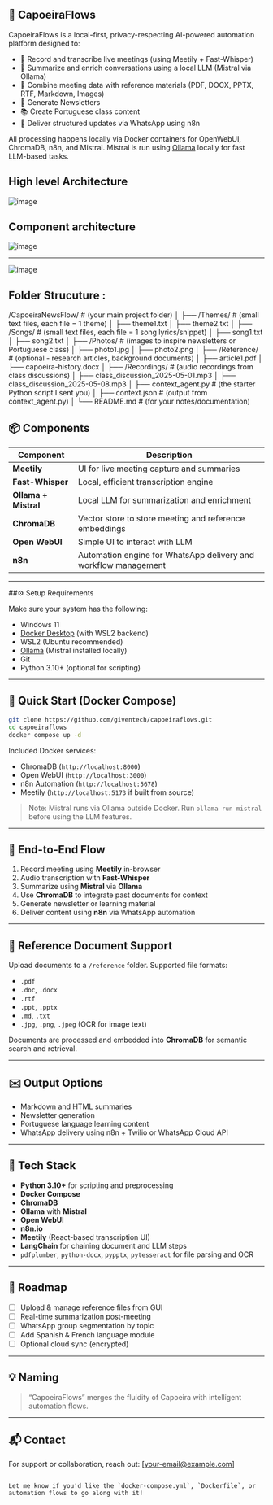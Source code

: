 
## 🧠 CapoeiraFlows

CapoeiraFlows is a local-first, privacy-respecting AI-powered automation platform designed to:

- 🎤 Record and transcribe live meetings (using Meetily + Fast-Whisper)
- 🧠 Summarize and enrich conversations using a local LLM (Mistral via Ollama)
- 📂 Combine meeting data with reference materials (PDF, DOCX, PPTX, RTF, Markdown, Images)
- 📧 Generate Newsletters
- 📚 Create Portuguese class content
- 💬 Deliver structured updates via WhatsApp using n8n

All processing happens locally via Docker containers for OpenWebUI, ChromaDB, n8n, and Mistral. Mistral is run using [Ollama](https://ollama.com/) locally for fast LLM-based tasks.

## High level Architecture

![image](https://github.com/user-attachments/assets/e6b9920c-caa3-48fc-ae67-e787869662ca)



## Component architecture
![image](https://github.com/user-attachments/assets/0f5fc1b4-14a7-4747-ae55-75dc372ffe61)

---


![image](https://github.com/user-attachments/assets/d15d4ff8-89ae-48e1-a6b7-e0c8b63e65cf)



## Folder Strucuture :

/CapoeiraNewsFlow/             # (your main project folder)
│
├── /Themes/                   # (small text files, each file = 1 theme)
│     ├── theme1.txt
│     ├── theme2.txt
│
├── /Songs/                    # (small text files, each file = 1 song lyrics/snippet)
│     ├── song1.txt
│     ├── song2.txt
│
├── /Photos/                   # (images to inspire newsletters or Portuguese class)
│     ├── photo1.jpg
│     ├── photo2.png
│
├── /Reference/                # (optional - research articles, background documents)
│     ├── article1.pdf
│     ├── capoeira-history.docx
│
├── /Recordings/               # (audio recordings from class discussions)
│     ├── class_discussion_2025-05-01.mp3
│     ├── class_discussion_2025-05-08.mp3
│
├── context_agent.py           # (the starter Python script I sent you)
│
├── context.json               # (output from context_agent.py)
│
└── README.md                  # (for your notes/documentation)


## 📦 Components

| Component          | Description |
|--------------------|-------------|
| **Meetily**        | UI for live meeting capture and summaries |
| **Fast-Whisper**   | Local, efficient transcription engine |
| **Ollama + Mistral** | Local LLM for summarization and enrichment |
| **ChromaDB**       | Vector store to store meeting and reference embeddings |
| **Open WebUI**     | Simple UI to interact with LLM |
| **n8n**            | Automation engine for WhatsApp delivery and workflow management |

---

##⚙️ Setup Requirements

Make sure your system has the following:

- Windows 11
- [Docker Desktop](https://www.docker.com/products/docker-desktop) (with WSL2 backend)
- WSL2 (Ubuntu recommended)
- [Ollama](https://ollama.com/download) (Mistral installed locally)
- Git
- Python 3.10+ (optional for scripting)

---

## 🚀 Quick Start (Docker Compose)

```bash
git clone https://github.com/giventech/capoeiraflows.git
cd capoeiraflows
docker compose up -d
```

Included Docker services:

- ChromaDB (`http://localhost:8000`)
- Open WebUI (`http://localhost:3000`)
- n8n Automation (`http://localhost:5678`)
- Meetily (`http://localhost:5173` if built from source)

> Note: Mistral runs via Ollama outside Docker. Run `ollama run mistral` before using the LLM features.

---

## 🧪 End-to-End Flow

1. Record meeting using **Meetily** in-browser
2. Audio transcription with **Fast-Whisper**
3. Summarize using **Mistral** via **Ollama**
4. Use **ChromaDB** to integrate past documents for context
5. Generate newsletter or learning material
6. Deliver content using **n8n** via WhatsApp automation

---

## 📂 Reference Document Support

Upload documents to a `/reference` folder. Supported file formats:

- `.pdf`
- `.doc`, `.docx`
- `.rtf`
- `.ppt`, `.pptx`
- `.md`, `.txt`
- `.jpg`, `.png`, `.jpeg` (OCR for image text)

Documents are processed and embedded into **ChromaDB** for semantic search and retrieval.

---

## ✉️ Output Options

- Markdown and HTML summaries
- Newsletter generation
- Portuguese language learning content
- WhatsApp delivery using n8n + Twilio or WhatsApp Cloud API

---

## 🧱 Tech Stack

- **Python 3.10+** for scripting and preprocessing
- **Docker Compose**
- **ChromaDB**
- **Ollama** with **Mistral**
- **Open WebUI**
- **n8n.io**
- **Meetily** (React-based transcription UI)
- **LangChain** for chaining document and LLM steps
- `pdfplumber`, `python-docx`, `pypptx`, `pytesseract` for file parsing and OCR

---

## 📌 Roadmap

- [ ] Upload & manage reference files from GUI
- [ ] Real-time summarization post-meeting
- [ ] WhatsApp group segmentation by topic
- [ ] Add Spanish & French language module
- [ ] Optional cloud sync (encrypted)

---

## 💡 Naming

> “CapoeiraFlows” merges the fluidity of Capoeira with intelligent automation flows.

---

## 📬 Contact

For support or collaboration, reach out: [your-email@example.com]
```

Let me know if you'd like the `docker-compose.yml`, `Dockerfile`, or automation flows to go along with it!
